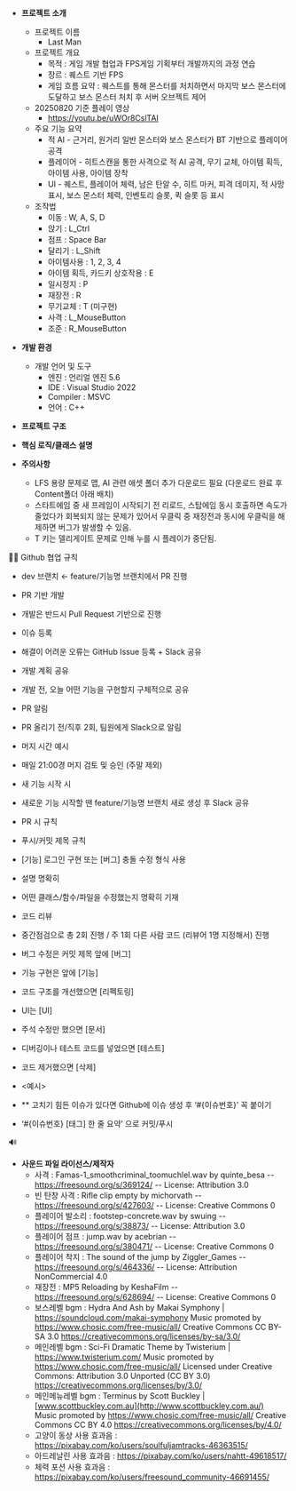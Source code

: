 - **프로젝트 소개**
    - 프로젝트 이름
        - Last Man
    - 프로젝트 개요
        - 목적 : 게임 개발 협업과 FPS게임 기획부터 개발까지의 과정 연습
        - 장르 : 퀘스트 기반 FPS
        - 게임 흐름 요약 : 퀘스트를 통해 몬스터를 처치하면서 마지막 보스 몬스터에 도달하고 보스 몬스터 처치 후 서버 오브젝트 제어   
    - 20250820 기준 플레이 영상
        - https://youtu.be/uWOr8CslTAI
    - 주요 기능 요약
        - 적 AI - 근거리, 원거리 일반 몬스터와 보스 몬스터가 BT 기반으로 플레이어 공격
        - 플레이어 - 히트스캔을 통한 사격으로 적 AI 공격, 무기 교체, 아이템 획득, 아이템 사용, 아이템 장착
        - UI - 퀘스트, 플레이어 체력, 남은 탄알 수, 히트 마커, 피격 데미지, 적 사망 표시, 보스 몬스터 체력, 인벤토리 슬롯, 퀵 슬롯 등 표시
    - 조작법
        - 이동 : W, A, S, D
        - 앉기 : L_Ctrl
        - 점프 : Space Bar
        - 달리기 : L_Shift
        - 아이템사용 : 1, 2, 3, 4
        - 아이템 획득, 카드키 상호작용 : E
        - 일시정지 : P
        - 재장전 : R
        - 무기교체 : T (미구현)
        - 사격 : L_MouseButton
        - 조준 : R_MouseButton
  
- **개발 환경**
    - 개발 언어 및 도구
        - 엔진 : 언리얼 엔진 5.6
        - IDE : Visual Studio 2022
        - Compiler : MSVC
        - 언어 : C++
- **프로젝트 구조**


- **핵심 로직/클래스 설명**
    

- **주의사항**
    - LFS 용량 문제로 맵, AI 관련 애셋 폴더 추가 다운로드 필요 (다운로드 완료 후 Content폴더 아래 배치)
    - 스타트에임 중 새 프레임이 시작되기 전 리로드, 스탑에임 동시 호출하면 속도가 줄었다가 회복되지 않는 문제가 있어서 우클릭 중 재장전과 동시에 우클릭을 해제하면 버그가 발생할 수 있음.
    - T 키는 델리게이트 문제로 인해 누를 시 플레이가 중단됨.


      
🧑‍💻 Github 협업 규칙

- dev 브랜치 ← feature/기능명 브랜치에서 PR 진행
- PR 기반 개발
- 개발은 반드시 Pull Request 기반으로 진행
- 이슈 등록
- 해결이 어려운 오류는 GitHub Issue 등록 + Slack 공유
- 개발 계획 공유
- 개발 전, 오늘 어떤 기능을 구현할지 구체적으로 공유
- PR 알림
- PR 올리기 전/직후 2회, 팀원에게 Slack으로 알림
- 머지 시간 예시
- 매일 21:00경 머지 검토 및 승인 (주말 제외)
- 새 기능 시작 시
- 새로운 기능 시작할 땐 feature/기능명 브랜치 새로 생성 후 Slack 공유

- PR 시 규칙
- 푸시/커밋 제목 규칙
- [기능] 로그인 구현 또는 [버그] 충돌 수정 형식 사용
- 설명 명확히
- 어떤 클래스/함수/파일을 수정했는지 명확히 기재
- 코드 리뷰 
- 중간점검으로 총 2회 진행 / 주 1회 다른 사람 코드 (리뷰어 1명 지정해서) 진행 

- 버그 수정은 커밋 제목 앞에 [버그]
- 기능 구현은 앞에 [기능]
- 코드 구조를 개선했으면 [리펙토링]
- UI는 [UI]
- 주석 수정만 했으면 [문서]
- 디버깅이나 테스트 코드를 넣었으면 [테스트]
- 코드 제거했으면 [삭제]
- <예시> 
- ** 고치기 힘든 이슈가 있다면 Github에 이슈 생성 후 ‘#{이슈번호}’ 꼭 붙이기
- ‘#{이슈번호} [태그] 한 줄 요약’ 으로 커밋/푸시




🔊
- **사운드 파일 라이선스/제작자**
    - 사격 :    Famas-1_smoothcriminal_toomuchlel.wav by quinte_besa -- https://freesound.org/s/369124/ -- License: Attribution 3.0
    - 빈 탄창 사격 : Rifle clip empty by michorvath -- https://freesound.org/s/427603/ -- License: Creative Commons 0
    - 플레이어 발소리 : footstep-concrete.wav by swuing -- https://freesound.org/s/38873/ -- License: Attribution 3.0
    - 플레이어 점프 :  jump.wav by acebrian -- https://freesound.org/s/380471/ -- License: Creative Commons 0
    - 플레이어 착지 : The sound of the jump by Ziggler_Games -- https://freesound.org/s/464336/ -- License: Attribution NonCommercial 4.0
    - 재장전 : MP5 Reloading by KeshaFilm -- https://freesound.org/s/628694/ -- License: Creative Commons 0
    - 보스레벨 bgm :
    Hydra And Ash by Makai Symphony | https://soundcloud.com/makai-symphony
    Music promoted by https://www.chosic.com/free-music/all/
    Creative Commons CC BY-SA 3.0
    https://creativecommons.org/licenses/by-sa/3.0/
    - 메인레벨 bgm :
    Sci-Fi Dramatic Theme by Twisterium | https://www.twisterium.com/
    Music promoted by https://www.chosic.com/free-music/all/
    Licensed under Creative Commons: Attribution 3.0 Unported (CC BY 3.0)
    https://creativecommons.org/licenses/by/3.0/
    - 메인메뉴레벨 bgm :
    Terminus by Scott Buckley | [www.scottbuckley.com.au](http://www.scottbuckley.com.au/)
    Music promoted by https://www.chosic.com/free-music/all/
    Creative Commons CC BY 4.0
    https://creativecommons.org/licenses/by/4.0/
    - 고양이 동상 사용 효과음 : https://pixabay.com/ko/users/soulfuljamtracks-46363515/
    - 아드레날린 사용 효과음 : https://pixabay.com/ko/users/nahtt-49618517/
    - 체력 포션 사용 효과음 : https://pixabay.com/ko/users/freesound_community-46691455/

